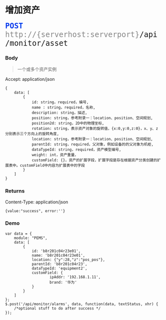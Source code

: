 # 增加资产

<font face="Droid Sans Mono,monospace" size="5">
<font color="#003bed"><b>POST</b></font> <font color="#888">http://{serverhost:serverport}</font>/api/monitor/asset
</font>


### Body
>一个或多个资产实例

Accept: application/json

```
{
	data: [
        {
            id: string，required，编号,
            name : string，required，名称,
            description: string，描述,
            position: string，参考附录一：location、position、空间规划,
            position2d: string，2D中的物理坐标,
            rotation: string，表示资产对象的旋转值，{x:0,y:0,z:0}，x、y、z分别表示三个方向上的旋转角度,
            location: string，参考附录一：location、position、空间规划,
            parentId: string，required，父对象，例如设备的的父对象为机柜,
            dataTypeId: string，required，资产模型编号,
            weight: int，资产重量，
            customField: {}，资产的扩展字段，扩展字段是存在根据资产分类创建的扩展表中。customField中内容为扩展表中的字段
        }
    ]
}
```

### Returns

Content-Type: application/json

```
{value:"success", error:''}
```

### Demo

```
var data = {
	module: "PEMS", 
	data: [
        {
            id: 'b8r201c04r23e01',
            name: 'b8r201c04r23e01',
            location: {"y":28,"z":"pos_pos"},
            parentId: 'b8r201c04r23',
            dataTypeId: 'equipment2',
            customField: {
            		ipAddr: '192.168.1.11',
            		brand: '华为'
            }
        }
    ]
};
$.post('/api/monitor/alarms', data, function(data, textStatus, xhr) {
    /*optional stuff to do after success */
});
```
